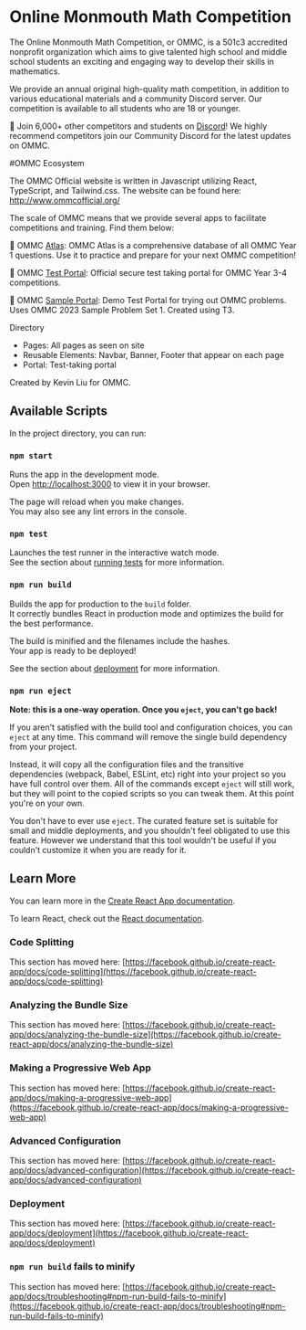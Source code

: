 # Online Monmouth Math Competition

The Online Monmouth Math Competition, or OMMC, is a 501c3 accredited nonprofit organization which aims to give talented high school and middle school students an exciting and engaging way to develop their skills in mathematics.

We provide an annual original high-quality math competition, in addition to various educational materials and a community Discord server. Our competition is available to all students who are 18 or younger.

🔗 Join 6,000+ other competitors and students on [Discord](https://discord.com/invite/htASFYcn?utm_source=Discord%20Widget&utm_medium=Connect)! We highly recommend competitors join our Community Discord for the latest updates on OMMC. 

#OMMC Ecosystem

The OMMC Official website is written in Javascript utilizing React, TypeScript, and Tailwind.css.
The website can be found here: http://www.ommcofficial.org/

The scale of OMMC means that we provide several apps to facilitate competitions and training. Find them below:

📙 OMMC [Atlas](https://ommc-atlas.vercel.app/): OMMC Atlas is a comprehensive database of all OMMC Year 1 questions. Use it to practice and prepare for your next OMMC competition!

📝 OMMC [Test Portal](https://ommc-test-portal.vercel.app/): Official secure test taking portal for OMMC Year 3-4 competitions.

🚧 OMMC [Sample Portal](https://ommc-sample-portal.vercel.app/): Demo Test Portal for trying out OMMC problems. Uses OMMC 2023 Sample Problem Set 1. Created using T3.

Directory

- Pages: All pages as seen on site
- Reusable Elements: Navbar, Banner, Footer that appear on each page
- Portal: Test-taking portal

Created by Kevin Liu for OMMC.

## Available Scripts

In the project directory, you can run:

### `npm start`

Runs the app in the development mode.\
Open [http://localhost:3000](http://localhost:3000) to view it in your browser.

The page will reload when you make changes.\
You may also see any lint errors in the console.

### `npm test`

Launches the test runner in the interactive watch mode.\
See the section about [running tests](https://facebook.github.io/create-react-app/docs/running-tests) for more information.

### `npm run build`

Builds the app for production to the `build` folder.\
It correctly bundles React in production mode and optimizes the build for the best performance.

The build is minified and the filenames include the hashes.\
Your app is ready to be deployed!

See the section about [deployment](https://facebook.github.io/create-react-app/docs/deployment) for more information.

### `npm run eject`

**Note: this is a one-way operation. Once you `eject`, you can't go back!**

If you aren't satisfied with the build tool and configuration choices, you can `eject` at any time. This command will remove the single build dependency from your project.

Instead, it will copy all the configuration files and the transitive dependencies (webpack, Babel, ESLint, etc) right into your project so you have full control over them. All of the commands except `eject` will still work, but they will point to the copied scripts so you can tweak them. At this point you're on your own.

You don't have to ever use `eject`. The curated feature set is suitable for small and middle deployments, and you shouldn't feel obligated to use this feature. However we understand that this tool wouldn't be useful if you couldn't customize it when you are ready for it.

## Learn More

You can learn more in the [Create React App documentation](https://facebook.github.io/create-react-app/docs/getting-started).

To learn React, check out the [React documentation](https://reactjs.org/).

### Code Splitting

This section has moved here: [https://facebook.github.io/create-react-app/docs/code-splitting](https://facebook.github.io/create-react-app/docs/code-splitting)

### Analyzing the Bundle Size

This section has moved here: [https://facebook.github.io/create-react-app/docs/analyzing-the-bundle-size](https://facebook.github.io/create-react-app/docs/analyzing-the-bundle-size)

### Making a Progressive Web App

This section has moved here: [https://facebook.github.io/create-react-app/docs/making-a-progressive-web-app](https://facebook.github.io/create-react-app/docs/making-a-progressive-web-app)

### Advanced Configuration

This section has moved here: [https://facebook.github.io/create-react-app/docs/advanced-configuration](https://facebook.github.io/create-react-app/docs/advanced-configuration)

### Deployment

This section has moved here: [https://facebook.github.io/create-react-app/docs/deployment](https://facebook.github.io/create-react-app/docs/deployment)

### `npm run build` fails to minify

This section has moved here: [https://facebook.github.io/create-react-app/docs/troubleshooting#npm-run-build-fails-to-minify](https://facebook.github.io/create-react-app/docs/troubleshooting#npm-run-build-fails-to-minify)
